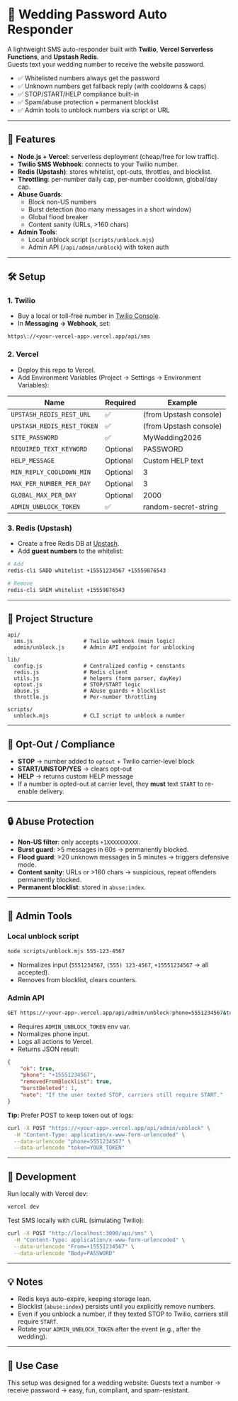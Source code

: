 # 📱 Wedding Password Auto Responder

A lightweight SMS auto-responder built with **Twilio**, **Vercel Serverless Functions**, and **Upstash Redis**.  
Guests text your wedding number to receive the website password.

-   ✅ Whitelisted numbers always get the password
-   ✅ Unknown numbers get fallback reply (with cooldowns & caps)
-   ✅ STOP/START/HELP compliance built-in
-   ✅ Spam/abuse protection + permanent blocklist
-   ✅ Admin tools to unblock numbers via script or URL

---

## 🚀 Features

-   **Node.js + Vercel**: serverless deployment (cheap/free for low traffic).
-   **Twilio SMS Webhook**: connects to your Twilio number.
-   **Redis (Upstash)**: stores whitelist, opt-outs, throttles, and blocklist.
-   **Throttling**: per-number daily cap, per-number cooldown, global/day cap.
-   **Abuse Guards**:
    -   Block non-US numbers
    -   Burst detection (too many messages in a short window)
    -   Global flood breaker
    -   Content sanity (URLs, >160 chars)
-   **Admin Tools**:
    -   Local unblock script (`scripts/unblock.mjs`)
    -   Admin API (`/api/admin/unblock`) with token auth

---

## 🛠 Setup

### 1. Twilio

-   Buy a local or toll-free number in [Twilio Console](https://console.twilio.com/).
-   In **Messaging → Webhook**, set:

```
https\://<your-vercel-app>.vercel.app/api/sms
```

### 2. Vercel

-   Deploy this repo to Vercel.
-   Add Environment Variables (Project → Settings → Environment Variables):

| Name                       | Required | Example                |
| -------------------------- | -------- | ---------------------- |
| `UPSTASH_REDIS_REST_URL`   | ✅       | (from Upstash console) |
| `UPSTASH_REDIS_REST_TOKEN` | ✅       | (from Upstash console) |
| `SITE_PASSWORD`            | ✅       | MyWedding2026          |
| `REQUIRED_TEXT_KEYWORD`    | Optional | PASSWORD               |
| `HELP_MESSAGE`             | Optional | Custom HELP text       |
| `MIN_REPLY_COOLDOWN_MIN`   | Optional | 3                      |
| `MAX_PER_NUMBER_PER_DAY`   | Optional | 3                      |
| `GLOBAL_MAX_PER_DAY`       | Optional | 2000                   |
| `ADMIN_UNBLOCK_TOKEN`      | ✅       | random-secret-string   |

### 3. Redis (Upstash)

-   Create a free Redis DB at [Upstash](https://upstash.com/).
-   Add **guest numbers** to the whitelist:

```bash
# Add
redis-cli SADD whitelist +15551234567 +15559876543

# Remove
redis-cli SREM whitelist +15559876543
```

---

## 📂 Project Structure

```
api/
  sms.js                # Twilio webhook (main logic)
  admin/unblock.js      # Admin API endpoint for unblocking

lib/
  config.js             # Centralized config + constants
  redis.js              # Redis client
  utils.js              # helpers (form parser, dayKey)
  optout.js             # STOP/START logic
  abuse.js              # Abuse guards + blocklist
  throttle.js           # Per-number throttling

scripts/
  unblock.mjs           # CLI script to unblock a number
```

---

## 🔐 Opt-Out / Compliance

-   **STOP** → number added to `optout` + Twilio carrier-level block
-   **START/UNSTOP/YES** → clears opt-out
-   **HELP** → returns custom HELP message
-   If a number is opted-out at carrier level, they **must** text `START` to re-enable delivery.

---

## 🔒 Abuse Protection

-   **Non-US filter**: only accepts `+1XXXXXXXXXX`.
-   **Burst guard**: >5 messages in 60s → permanently blocked.
-   **Flood guard**: >20 unknown messages in 5 minutes → triggers defensive mode.
-   **Content sanity**: URLs or >160 chars → suspicious, repeat offenders permanently blocked.
-   **Permanent blocklist**: stored in `abuse:index`.

---

## 🔧 Admin Tools

### Local unblock script

```bash
node scripts/unblock.mjs 555-123-4567
```

-   Normalizes input (`5551234567`, `(555) 123-4567`, `+15551234567` → all accepted).
-   Removes from blocklist, clears counters.

### Admin API

```bash
GET https://<your-app>.vercel.app/api/admin/unblock?phone=5551234567&token=YOUR_TOKEN
```

-   Requires `ADMIN_UNBLOCK_TOKEN` env var.
-   Normalizes phone input.
-   Logs all actions to Vercel.
-   Returns JSON result:

```json
{
    "ok": true,
    "phone": "+15551234567",
    "removedFromBlocklist": true,
    "burstDeleted": 1,
    "note": "If the user texted STOP, carriers still require START."
}
```

**Tip:** Prefer POST to keep token out of logs:

```bash
curl -X POST "https://<your-app>.vercel.app/api/admin/unblock" \
  -H "Content-Type: application/x-www-form-urlencoded" \
  --data-urlencode "phone=5551234567" \
  --data-urlencode "token=YOUR_TOKEN"
```

---

## 📝 Development

Run locally with Vercel dev:

```bash
vercel dev
```

Test SMS locally with cURL (simulating Twilio):

```bash
curl -X POST "http://localhost:3000/api/sms" \
  -H "Content-Type: application/x-www-form-urlencoded" \
  --data-urlencode "From=+15551234567" \
  --data-urlencode "Body=PASSWORD"
```

---

## 💡 Notes

-   Redis keys auto-expire, keeping storage lean.
-   Blocklist (`abuse:index`) persists until you explicitly remove numbers.
-   Even if you unblock a number, if they texted STOP to Twilio, carriers still require `START`.
-   Rotate your `ADMIN_UNBLOCK_TOKEN` after the event (e.g., after the wedding).

---

## 🎉 Use Case

This setup was designed for a wedding website:
Guests text a number → receive password → easy, fun, compliant, and spam-resistant.
